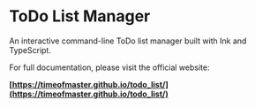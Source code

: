 # ToDo List Manager

An interactive command-line ToDo list manager built with Ink and TypeScript.

For full documentation, please visit the official website:

**[https://timeofmaster.github.io/todo_list/](https://timeofmaster.github.io/todo_list/)**